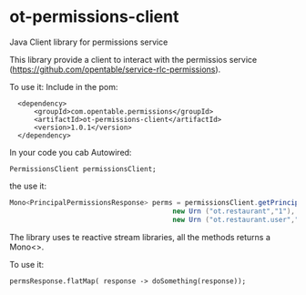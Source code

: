 # ot-permissions-client
Java Client library for permissions service

This library provide a client to interact with the permissios service (https://github.com/opentable/service-rlc-permissions).

To use it:
Include in the pom:  
  
      <dependency>
          <groupId>com.opentable.permissions</groupId>
          <artifactId>ot-permissions-client</artifactId>
          <version>1.0.1</version>
      </dependency>
  
  
   
  In your code you cab Autowired:
  
  `PermissionsClient permissionsClient;`
  
  the use it:
  
```java
Mono<PrincipalPermissionsResponse> perms = permissionsClient.getPrincipalPermissions(
                                        new Urn ("ot.restaurant","1"), 
                                        new Urn ("ot.restaurant.user","123"));
```                                     
  
  The library uses te reactive stream libraries, all the methods returns a Mono<>.
  
  To use it:
  
  `permsResponse.flatMap( response -> doSomething(response));`
  
  
  
